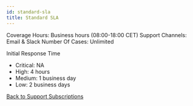 ```yaml
---
id: standard-sla
title: Standard SLA
---
```


Coverage Hours: Business hours (08:00-18:00 CET)
Support Channels: Email & Slack
Number Of Cases: Unlimited

Initial Response Time
- Critical: NA
- High: 4 hours
- Medium: 1 business day
- Low: 2 business days


[Back to Support Subscriptions](support-subscription.md)
